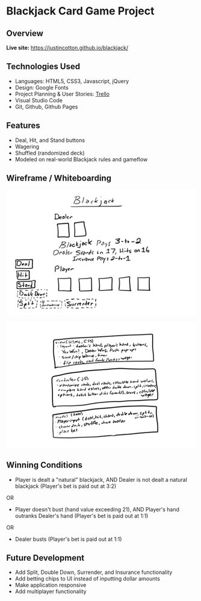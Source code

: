 # Blackjack Card Game Project
## Overview



**Live site:** <https://justincotton.github.io/blackjack/>

## Technologies Used

  * Languages: HTML5, CSS3, Javascript, jQuery
  * Design: Google Fonts
  * Project Planning & User Stories: [Trello](https://trello.com/b/51TjK5Yf/sei21)
  * Visual Studio Code
  * Git, Github, Github Pages


## Features

  * Deal, Hit, and Stand buttons
  * Wagering
  * Shuffled (randomized deck)
  * Modeled on real-world Blackjack rules and gameflow


## Wireframe / Whiteboarding

![Wireframe](https://github.com/JustinCotton/blackjack/blob/master/BlackjackWireframe.png)

![Whiteboarding](https://github.com/JustinCotton/blackjack/blob/master/BlackjackWhiteboard.png)

## Winning Conditions

   * Player is dealt a "natural" blackjack, AND
   Dealer is not dealt a natural blackjack (Player's bet is paid out at 3:2)
   
   OR

   * Player doesn't bust (hand value exceeding 21), AND Player's hand outranks Dealer's hand (Player's bet is paid out at 1:1)
   
   OR
   
   * Dealer busts (Player's bet is paid out at 1:1)

## Future Development

  * Add Split, Double Down, Surrender, and Insurance functionality
  * Add betting chips to UI instead of inputting dollar amounts
  * Make application responsive
  * Add multiplayer functionality
  